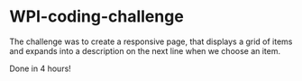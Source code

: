 # WPI-coding-challenge

The challenge was to create a responsive page, that displays a grid of items and expands into a description on the next line when we choose an item. 

Done in 4 hours!
